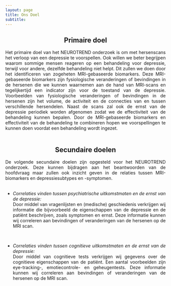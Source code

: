 ```yaml
---
layout: page
title: Ons Doel
subtitle:
---
```


<h2 style="text-align: center" > Primaire doel </h2>

<div align="justify">
Het primaire doel van het NEUROTREND onderzoek is om met hersenscans het verloop van een depressie te voorspellen. Ook willen we beter begrijpen waarom sommige mensen reageren op een behandeling voor depressie, terwijl voor andere, dezelfde behandeling niet helpt. Dit zullen we doen door het identificeren van zogeheten MRI-gebaseerde biomarkers. Deze MRI-gebaseerde biomarkers zijn fysiologische veranderingen of bevindingen in de hersenen die we kunnen waarnemen aan de hand van MRI-scans en tegelijkertijd een indicator zijn voor de toestand van de depressie. Voorbeelden van fysiologische veranderingen of bevindingen in de hersenen zijn het volume, de activiteit en de connecties van en tussen verschillende hersendelen. Naast de scans zal ook de ernst van de depressie periodiek worden afgenomen zodat we de effectiviteit van de behandeling kunnen bepalen. Door de MRI-gebaseerde biomarkers en effectiviteit van de behandeling te combineren hopen we voorspellingen te kunnen doen voordat een behandeling wordt ingezet.
</div>

<br>
<h2 style="text-align: center"> Secundaire doelen </h2>

<div align="justify">
De volgende secundaire doelen zijn opgesteld voor het NEUROTREND onderzoek. Deze kunnen bijdragen aan het beantwoorden van de hoofdvraag maar zullen ook inzicht geven in de relaties tussen MRI-biomarkers en depressiesubtypes en -symptomen. 
</div> 


<ul><div align="justify">
<br><li><i>Correlaties vinden tussen psychiatrische uitkomstmaten en de ernst van de depressie:</i> 
<br>Door middel van vragenlijsten en (medische) geschiedenis verkrijgen wij informatie die bijvoorbeeld de eigenschappen van de depressie en de patiënt beschrijven, zoals symptomen en ernst. Deze informatie kunnen wij correleren aan bevindingen of veranderingen van de hersenen op de MRI scan. </li>


<br><li><i>Correlaties vinden tussen cognitieve uitkomstmaten en de ernst van de depressie:</i> 
<br>Door middel van cognitieve tests verkrijgen wij gegevens over de cognitieve eigenschappen van de patiënt. Een aantal voorbeelden zijn eye-tracking-, emotiecontrole- en geheugentests. Deze informatie kunnen wij correleren aan bevindingen of veranderingen van de hersenen op de MRI scan.</li>
</div></ul>
